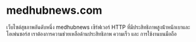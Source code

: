 # medhubnews.com
เว็บไซต์สุขภาพอันดับหนึ่ง medhubnews
เซิร์ฟเวอร์ HTTP ที่มีประสิทธิภาพสูงน้ําหนักเบาและโอเพ่นซอร์ส 
เราต้องการความช่วยเหลือด้านประสิทธิภาพ ความเร็ว และ การใช้งานบนมือถือ 
